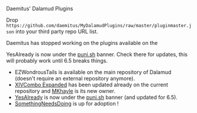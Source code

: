 Daemitus' Dalamud Plugins

Drop `https://github.com/daemitus/MyDalamudPlugins/raw/master/pluginmaster.json` into your third party repo URL list.

Daemitus has stopped working on the plugins available on the 

YesAlready is now under the [puni.sh](https://puni.sh/) banner. Check there for updates, this will probably work until 6.5 breaks things.
- EZWondrousTails is available on the main repository of Dalamud (doesn't require an external repository anymore).
- [XIVCombo Expanded](https://github.com/MKhayle/XIVComboPlugin) has been updated already on the current repository and [MKhayle](https://github.com/MKhayle/) is its new owner.
- [YesAlready](https://puni.sh/plugin/YesAlready) is now under the [puni.sh](https://puni.sh/) banner (and updated for 6.5).
- [SomethingNeedsDoing](https://github.com/daemitus/SomethingNeedDoing) is up for adoption !
